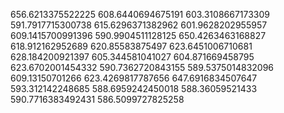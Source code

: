 656.6213375522225
608.6440694675191
603.3108667173309
591.7917715300738
615.6296371382962
601.9628202955957
609.1415700991396
590.9904511128125
650.4263463168827
618.912162952689
620.85583875497
623.6451006710681
628.184200921397
605.344581041027
604.871669458795
623.6702001454332
590.7362720843155
589.5375014832096
609.13150701266
623.4269817787656
647.6916834507647
593.312142248685
588.6959242450018
588.36059521433
590.7716383492431
586.5099727825258